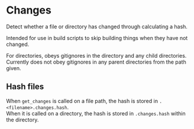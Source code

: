 # Changes

Detect whether a file or directory has changed through calculating a hash.

Intended for use in build scripts to skip building things when they have not changed.

For directories, obeys gitignores in the directory and any child directories.
Currently does not obey gitignores in any parent directories from the path given.

## Hash files

When `get_changes` is called on a file path, the hash is stored in `.<filename>.changes.hash`.  
When it is called on a directory, the hash is stored in `.changes.hash` within the directory.
